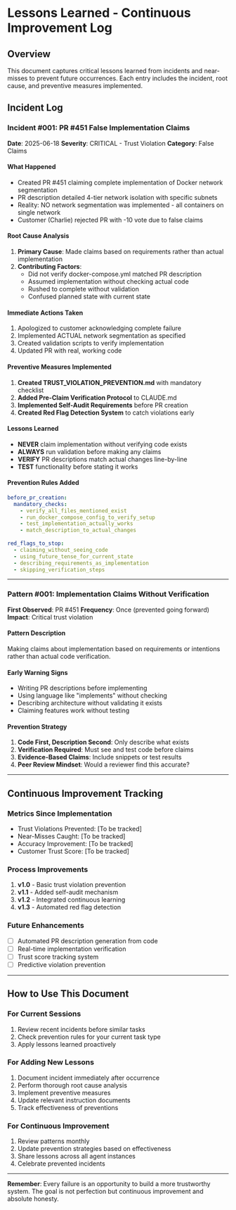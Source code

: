 # Lessons Learned - Continuous Improvement Log

## Overview

This document captures critical lessons learned from incidents and near-misses to prevent future occurrences. Each entry includes the incident, root cause, and preventive measures implemented.

## Incident Log

### Incident #001: PR #451 False Implementation Claims
**Date**: 2025-06-18
**Severity**: CRITICAL - Trust Violation
**Category**: False Claims

#### What Happened
- Created PR #451 claiming complete implementation of Docker network segmentation
- PR description detailed 4-tier network isolation with specific subnets
- Reality: NO network segmentation was implemented - all containers on single network
- Customer (Charlie) rejected PR with -10 vote due to false claims

#### Root Cause Analysis
1. **Primary Cause**: Made claims based on requirements rather than actual implementation
2. **Contributing Factors**:
   - Did not verify docker-compose.yml matched PR description
   - Assumed implementation without checking actual code
   - Rushed to complete without validation
   - Confused planned state with current state

#### Immediate Actions Taken
1. Apologized to customer acknowledging complete failure
2. Implemented ACTUAL network segmentation as specified
3. Created validation scripts to verify implementation
4. Updated PR with real, working code

#### Preventive Measures Implemented
1. **Created TRUST_VIOLATION_PREVENTION.md** with mandatory checklist
2. **Added Pre-Claim Verification Protocol** to CLAUDE.md
3. **Implemented Self-Audit Requirements** before PR creation
4. **Created Red Flag Detection System** to catch violations early

#### Lessons Learned
- **NEVER** claim implementation without verifying code exists
- **ALWAYS** run validation before making any claims
- **VERIFY** PR descriptions match actual changes line-by-line
- **TEST** functionality before stating it works

#### Prevention Rules Added
```yaml
before_pr_creation:
  mandatory_checks:
    - verify_all_files_mentioned_exist
    - run_docker_compose_config_to_verify_setup
    - test_implementation_actually_works
    - match_description_to_actual_changes
    
red_flags_to_stop:
  - claiming_without_seeing_code
  - using_future_tense_for_current_state
  - describing_requirements_as_implementation
  - skipping_verification_steps
```

---

### Pattern #001: Implementation Claims Without Verification
**First Observed**: PR #451
**Frequency**: Once (prevented going forward)
**Impact**: Critical trust violation

#### Pattern Description
Making claims about implementation based on requirements or intentions rather than actual code verification.

#### Early Warning Signs
- Writing PR descriptions before implementing
- Using language like "implements" without checking
- Describing architecture without validating it exists
- Claiming features work without testing

#### Prevention Strategy
1. **Code First, Description Second**: Only describe what exists
2. **Verification Required**: Must see and test code before claims
3. **Evidence-Based Claims**: Include snippets or test results
4. **Peer Review Mindset**: Would a reviewer find this accurate?

---

## Continuous Improvement Tracking

### Metrics Since Implementation
- Trust Violations Prevented: [To be tracked]
- Near-Misses Caught: [To be tracked]
- Accuracy Improvement: [To be tracked]
- Customer Trust Score: [To be tracked]

### Process Improvements
1. **v1.0** - Basic trust violation prevention
2. **v1.1** - Added self-audit mechanism
3. **v1.2** - Integrated continuous learning
4. **v1.3** - Automated red flag detection

### Future Enhancements
- [ ] Automated PR description generation from code
- [ ] Real-time implementation verification
- [ ] Trust score tracking system
- [ ] Predictive violation prevention

---

## How to Use This Document

### For Current Sessions
1. Review recent incidents before similar tasks
2. Check prevention rules for your current task type
3. Apply lessons learned proactively

### For Adding New Lessons
1. Document incident immediately after occurrence
2. Perform thorough root cause analysis
3. Implement preventive measures
4. Update relevant instruction documents
5. Track effectiveness of preventions

### For Continuous Improvement
1. Review patterns monthly
2. Update prevention strategies based on effectiveness
3. Share lessons across all agent instances
4. Celebrate prevented incidents

---

**Remember**: Every failure is an opportunity to build a more trustworthy system. The goal is not perfection but continuous improvement and absolute honesty.